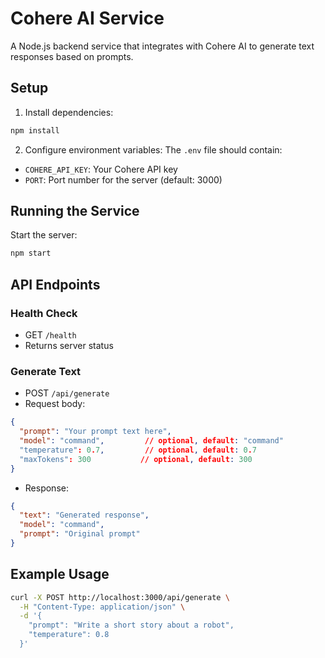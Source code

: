 # Cohere AI Service

A Node.js backend service that integrates with Cohere AI to generate text responses based on prompts.

## Setup

1. Install dependencies:
```bash
npm install
```

2. Configure environment variables:
The `.env` file should contain:
- `COHERE_API_KEY`: Your Cohere API key
- `PORT`: Port number for the server (default: 3000)

## Running the Service

Start the server:
```bash
npm start
```

## API Endpoints

### Health Check
- GET `/health`
- Returns server status

### Generate Text
- POST `/api/generate`
- Request body:
```json
{
  "prompt": "Your prompt text here",
  "model": "command",         // optional, default: "command"
  "temperature": 0.7,         // optional, default: 0.7
  "maxTokens": 300           // optional, default: 300
}
```
- Response:
```json
{
  "text": "Generated response",
  "model": "command",
  "prompt": "Original prompt"
}
```

## Example Usage

```bash
curl -X POST http://localhost:3000/api/generate \
  -H "Content-Type: application/json" \
  -d '{
    "prompt": "Write a short story about a robot",
    "temperature": 0.8
  }'
